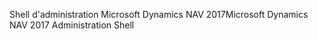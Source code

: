 <span data-ttu-id="12d81-101">Shell d'administration Microsoft Dynamics NAV 2017</span><span class="sxs-lookup"><span data-stu-id="12d81-101">Microsoft Dynamics NAV 2017 Administration Shell</span></span>